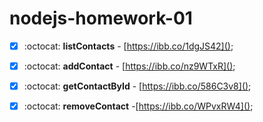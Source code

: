 # nodejs-homework-01

- [x] :octocat: **listContacts** - [https://ibb.co/1dgJS42]();
- [x] :octocat: **addContact** - [https://ibb.co/nz9WTxR]();
- [x] :octocat: **getContactById** - [https://ibb.co/586C3v8]();
- [x] :octocat: **removeContact** -[https://ibb.co/WPvxRW4]();

